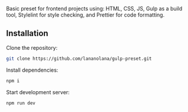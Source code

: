 Basic preset for frontend projects using: HTML, CSS, JS, Gulp as a build tool, Stylelint for style checking, and Prettier for code formatting.

## Installation

Clone the repository:
```bash
git clone https://github.com/lananolana/gulp-preset.git
```
Install dependencies:
```bash
npm i
```
Start development server:
```bash
npm run dev
```
